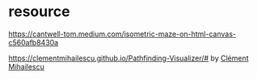 # resource

<https://cantwell-tom.medium.com/isometric-maze-on-html-canvas-c560afb8430a>

<https://clementmihailescu.github.io/Pathfinding-Visualizer/#> by [Clément Mihailescu](https://github.com/clementmihailescu)
